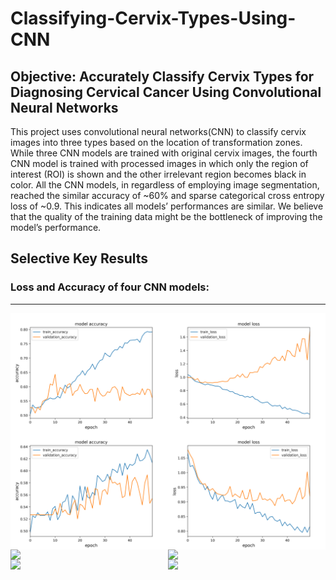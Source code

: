 # Classifying-Cervix-Types-Using-CNN

## Objective: Accurately Classify Cervix Types for Diagnosing Cervical Cancer Using Convolutional Neural Networks
 
This project uses convolutional neural networks(CNN) to classify cervix images into three types based on the location of transformation zones. While three CNN models are trained with original cervix images, the fourth CNN model is trained with processed images in which only the region of interest (ROI) is shown and the other irrelevant region becomes black in color. All the CNN models, in regardless of employing image segmentation, reached the similar accuracy of ~60% and sparse categorical cross entropy loss of ~0.9. This indicates all models’ performances are similar. We believe that the quality of the training data might be the bottleneck of improving the model’s performance.

## Selective Key Results

### Loss and Accuracy of four CNN models:
------------
<p align="center">
  <img src="./figures/CNN1_model_accuray.png" align="left" width = "50%" >
  <img src="./figures/CNN1_model_loss.png" align="left" width = "50%" >
  <img src="./figures/CNN2_model_accuray.png" align="left" width = "50%" >
  <img src="./figures/CNN2_model_loss.png" align="left" width = "50%" >
  <img src="./figures/CNN3_model_accuray.png" align="left" width = "50%" >
  <img src="./figures/CNN3_model_loss.png" align="left" width = "50%" >
  <img src="./figures/CNN4_model_accuray.png" align="left" width = "50%" >
  <img src="./figures/CNN4_model_loss.png" align="left" width = "50%" >
</p>




